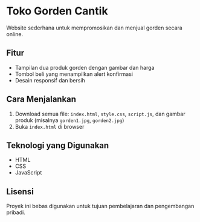 # Toko Gorden Cantik

Website sederhana untuk mempromosikan dan menjual gorden secara online.

## Fitur
- Tampilan dua produk gorden dengan gambar dan harga
- Tombol beli yang menampilkan alert konfirmasi
- Desain responsif dan bersih

## Cara Menjalankan
1. Download semua file: `index.html`, `style.css`, `script.js`, dan gambar produk (misalnya `gorden1.jpg`, `gorden2.jpg`)
2. Buka `index.html` di browser

## Teknologi yang Digunakan
- HTML
- CSS
- JavaScript

## Lisensi
Proyek ini bebas digunakan untuk tujuan pembelajaran dan pengembangan pribadi.